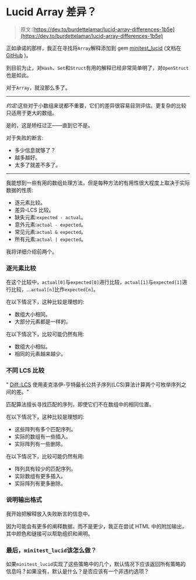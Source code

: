 # Lucid Array 差异？

> 原文:[https://dev.to/burdettelamar/lucid-array-differences-1b5e](https://dev.to/burdettelamar/lucid-array-differences-1b5e)

正如承诺的那样，我正在寻找将`Array`解释添加到 gem [minitest_lucid](https://rubygems.org/gems/minitest_lucid) (文档在 [GitHub](https://github.com/BurdetteLamar/minitest_lucid#minitest-lucid) )。

到目前为止，对`Hash`、`Set`和`Struct`有用的解释已经非常简单明了，对`OpenStruct`也是如此。

对于`Array`，就没那么多了。

* * *

*约定*:这些对于小数组来说都不重要，它们的差异很容易目测评估。更复杂的比较只适用于更大的数组。

是的，这是矫枉过正——直到它不是。

对于失败的断言:

*   多少信息就够了？
*   越多越好。
*   太多了就差不多了。

* * *

我能想到一些有用的数组处理方法，但是每种方法的有用性很大程度上取决于实际数据的性质:

*   逐元素比较。
*   差异-LCS 比较。
*   缺失元素:`expected - actual`。
*   意外元素:`actual - expected`。
*   常见元素:`actual & expected`。
*   所有元素:`actual | expected`。

我将详细介绍前两个。

### 逐元素比较

在这个比较中，`actual[0]`与`expected[0]`进行比较，`actual[1]`与`expected[1]`进行比较，...`actual[n]`比作`expected[n]`。

在以下情况下，这种比较是理想的:

*   数组大小相同。
*   大部分元素都是一样的。

在以下情况下，比较可能仍然有用:

*   数组大小相似。
*   相同的元素越来越少。

### 不同 LCS 比较

" [Diff::LCS](https://github.com/halostatue/diff-lcs#description) 使用麦克洛伊-亨特最长公共子序列(LCS)算法计算两个可枚举序列之间的差。"

匹配算法擅长寻找匹配的序列，即使它们不在数组中的相同位置。

在以下情况下，这种比较是理想的:

*   这些阵列有多个匹配序列。
*   实际的数组有一些插入。
*   实际阵列有一些删除。

在以下情况下，比较可能仍然有用:

*   阵列具有较少的匹配序列。
*   实际数组有更多插入。
*   实际阵列有更多删除。

### 说明输出格式

我开始把解释放入失败断言的信息中。

因为可能会有更多的阐释数据，而不是更少，我正在尝试 HTML 中的附加输出，其中颜色和链接可以帮助组织和阐明。

### 最后，`minitest_lucid`该怎么做？

如果`minitest_lucid`实现了这些策略中的几个，默认情况下应该返回所有策略的信息吗？如果没有，默认是什么？是否应该有一个非违约选项？